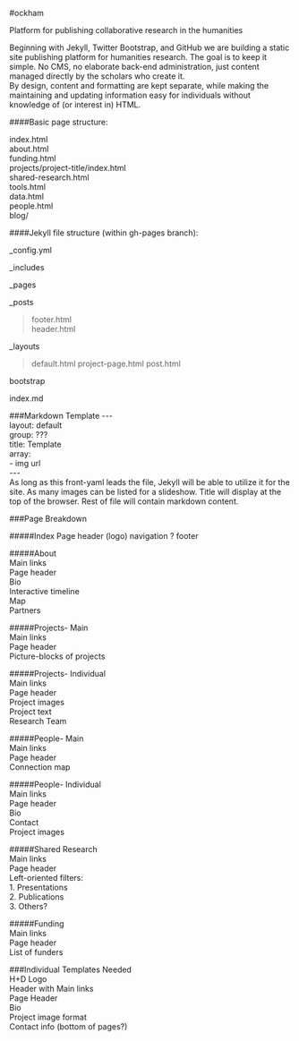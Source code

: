 #ockham



Platform for publishing collaborative research in the humanities

Beginning with Jekyll, Twitter Bootstrap, and GitHub we are building a static site publishing platform for humanities research. The goal is to keep it simple. No CMS, no elaborate back-end administration, just content managed directly by the scholars who create it.   
By design, content and formatting are kept separate, while making the maintaining and updating information easy for individuals without knowledge of (or interest in) HTML.



####Basic page structure:  

index.html  
about.html  
funding.html  
projects/project-title/index.html  
shared-research.html  
tools.html  
data.html  
people.html  
blog/   


####Jekyll file structure (within gh-pages branch): 

_config.yml  

_includes   

_pages

_posts

>footer.html  
>header.html  

_layouts  
>default.html
>project-page.html
>post.html

bootstrap

index.md

###Markdown Template
\---  
layout: default  
group: ???  
title: Template  
array:  
\- img url  
\---  
As long as this front-yaml leads the file, Jekyll will be able to utilize it for the site. As many images can be listed for a slideshow. Title will display at the top of the browser. Rest of file will contain markdown content.

###Page Breakdown

#####Index Page 
header (logo)
navigation
?
footer

#####About  
Main links    
Page header  
Bio    
Interactive timeline    
Map    
Partners    

#####Projects- Main  
Main links    
Page header  
Picture-blocks of projects        

#####Projects- Individual  
Main links      
Page header    
Project images    
Project text  
Research Team


#####People- Main  
Main links  
Page header  
Connection map    

#####People- Individual  
Main links  
Page header  
Bio  
Contact  
Project images   

#####Shared Research  
Main links  
Page header  
Left-oriented filters:  
	1. Presentations  
	2. Publications  
	3. Others?    

#####Funding  
Main links  
Page header  
List of funders    

###Individual Templates Needed  
H+D Logo  
Header with Main links  
Page Header  
Bio  
Project image format  
Contact info (bottom of pages?)  















       

